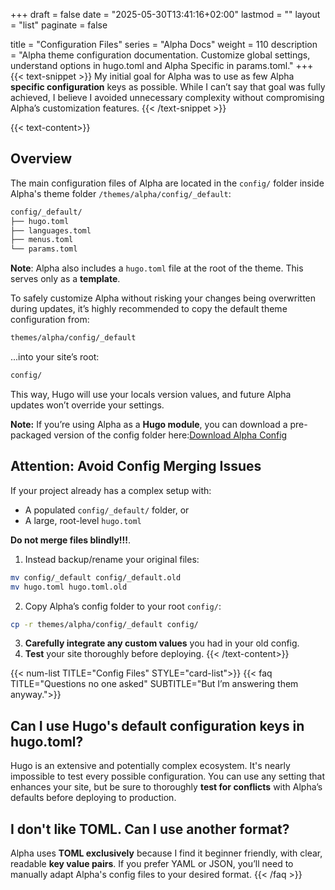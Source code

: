 +++
draft = false
date = "2025-05-30T13:41:16+02:00"
lastmod = ""
layout = "list"
paginate = false

title = "Configuration Files"
series = "Alpha Docs"
  weight = 110
description = "Alpha theme configuration documentation. Customize global settings, understand options in hugo.toml and Alpha Specific in params.toml."
+++
{{< text-snippet >}}
My initial goal for Alpha was to use as few Alpha **specific configuration** keys as possible.
While I can’t say that goal was fully achieved, I believe I avoided unnecessary complexity without compromising Alpha’s customization features.
{{< /text-snippet >}}

{{< text-content>}}
## Overview
The main configuration files of Alpha are located in the `config/` folder inside Alpha's theme folder `/themes/alpha/config/_default`:
``` bash
config/_default/
├── hugo.toml
├── languages.toml
├── menus.toml
└── params.toml
```
**Note**: Alpha also includes a `hugo.toml` file at the root of the theme. This serves only as a **template**.

To safely customize Alpha without risking your changes being overwritten during updates, it’s highly recommended to copy the default theme configuration from:
```bash
themes/alpha/config/_default
```
...into your site’s root:
```bash
config/
```
This way, Hugo will use your locals version values, and future Alpha updates won’t override your settings.

**Note:** If you’re using Alpha as a **Hugo module**, you can download a pre-packaged version of the config folder here:[Download Alpha Config](/downloads/config.zip "alpha-download")

## Attention: Avoid Config Merging Issues
If your project already has a complex setup with:
- A populated `config/_default/` folder, or
- A large, root-level `hugo.toml`

**Do not merge files blindly!!!**. 

1. Instead backup/rename your original files:
```bash
mv config/_default config/_default.old
mv hugo.toml hugo.toml.old

```
2. Copy Alpha’s config folder to your root `config/`:
```bash
cp -r themes/alpha/config/_default config/

```
3. **Carefully integrate any custom values** you had in your old config.
4. **Test** your site thoroughly before deploying.
{{< /text-content>}}

{{< num-list TITLE="Config Files" STYLE="card-list">}}
{{< faq TITLE="Questions no one asked" SUBTITLE="But I’m answering them anyway.">}}
## Can I use Hugo's default configuration keys in hugo.toml?
Hugo is an extensive and potentially complex ecosystem. It's nearly impossible to test every possible configuration. You can use any setting that enhances your site, but be sure to thoroughly **test for conflicts** with Alpha’s defaults before deploying to production.

## I don't like TOML. Can I use another format?
Alpha uses **TOML exclusively** because I find it beginner friendly, with clear, readable **key value pairs**.
If you prefer YAML or JSON, you’ll need to manually adapt Alpha's config files to your desired format.
{{< /faq >}}